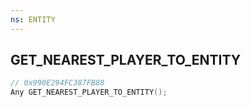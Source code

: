 ```yaml
---
ns: ENTITY
---
```

## GET_NEAREST_PLAYER_TO_ENTITY

```c
// 0x990E294FC387FB88
Any GET_NEAREST_PLAYER_TO_ENTITY();
```

